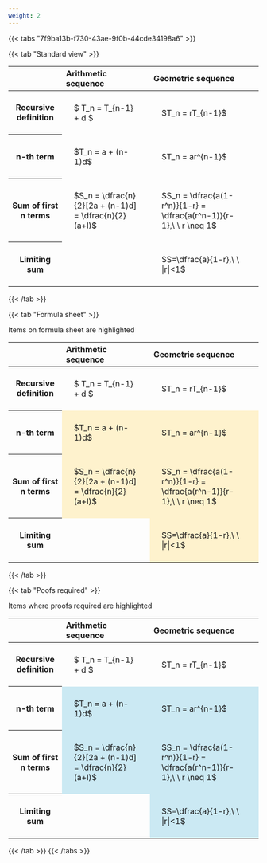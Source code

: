 ```yaml
---
weight: 2
---
```


{{< tabs "7f9ba13b-f730-43ae-9f0b-44cde34198a6" >}}

{{< tab "Standard view" >}}

<style type="text/css">
#T_3d4d8 th.col_heading {
  text-align: left;
  font-size: 1em;
}
#T_3d4d8 td {
  text-align: left;
  font-size: 1em;
  padding: 1.5em;
}
</style>
<table id="T_3d4d8">
  <thead>
    <tr>
      <th class="blank level0" >&nbsp;</th>
      <th id="T_3d4d8_level0_col0" class="col_heading level0 col0" >Arithmetic sequence</th>
      <th id="T_3d4d8_level0_col1" class="col_heading level0 col1" >Geometric sequence</th>
    </tr>
  </thead>
  <tbody>
    <tr>
      <th id="T_3d4d8_level0_row0" class="row_heading level0 row0" >Recursive definition</th>
      <td id="T_3d4d8_row0_col0" class="data row0 col0" >$ T_n = T_{n-1} + d $</td>
      <td id="T_3d4d8_row0_col1" class="data row0 col1" >$T_n = rT_{n-1}$</td>
    </tr>
    <tr>
      <th id="T_3d4d8_level0_row1" class="row_heading level0 row1" >n-th term</th>
      <td id="T_3d4d8_row1_col0" class="data row1 col0" >$T_n = a + (n-1)d$</td>
      <td id="T_3d4d8_row1_col1" class="data row1 col1" >$T_n = ar^{n-1}$</td>
    </tr>
    <tr>
      <th id="T_3d4d8_level0_row2" class="row_heading level0 row2" >Sum of first n terms</th>
      <td id="T_3d4d8_row2_col0" class="data row2 col0" >$S_n = \dfrac{n}{2}[2a + (n-1)d] = \dfrac{n}{2}(a+l)$</td>
      <td id="T_3d4d8_row2_col1" class="data row2 col1" >$S_n = \dfrac{a(1-r^n)}{1-r} = \dfrac{a(r^n-1)}{r-1},\ \  r \neq 1$</td>
    </tr>
    <tr>
      <th id="T_3d4d8_level0_row3" class="row_heading level0 row3" >Limiting sum</th>
      <td id="T_3d4d8_row3_col0" class="data row3 col0" ></td>
      <td id="T_3d4d8_row3_col1" class="data row3 col1" >$S=\dfrac{a}{1-r},\ \ |r|<1$</td>
    </tr>
  </tbody>
</table>
{{< /tab >}}

{{< tab "Formula sheet" >}}

Items on formula sheet are highlighted 
<br>
<style type="text/css">
#T_15050 th.col_heading {
  text-align: left;
  font-size: 1em;
}
#T_15050 td {
  text-align: left;
  font-size: 1em;
  padding: 1.5em;
}
#T_15050_row0_col0, #T_15050_row0_col1, #T_15050_row3_col0 {
  background-color: rgba(0,0,0,0);
}
#T_15050_row1_col0, #T_15050_row1_col1, #T_15050_row2_col0, #T_15050_row2_col1, #T_15050_row3_col1 {
  background-color: rgba(255,194,10, 0.2);
}
</style>
<table id="T_15050">
  <thead>
    <tr>
      <th class="blank level0" >&nbsp;</th>
      <th id="T_15050_level0_col0" class="col_heading level0 col0" >Arithmetic sequence</th>
      <th id="T_15050_level0_col1" class="col_heading level0 col1" >Geometric sequence</th>
    </tr>
  </thead>
  <tbody>
    <tr>
      <th id="T_15050_level0_row0" class="row_heading level0 row0" >Recursive definition</th>
      <td id="T_15050_row0_col0" class="data row0 col0" >$ T_n = T_{n-1} + d $</td>
      <td id="T_15050_row0_col1" class="data row0 col1" >$T_n = rT_{n-1}$</td>
    </tr>
    <tr>
      <th id="T_15050_level0_row1" class="row_heading level0 row1" >n-th term</th>
      <td id="T_15050_row1_col0" class="data row1 col0" >$T_n = a + (n-1)d$</td>
      <td id="T_15050_row1_col1" class="data row1 col1" >$T_n = ar^{n-1}$</td>
    </tr>
    <tr>
      <th id="T_15050_level0_row2" class="row_heading level0 row2" >Sum of first n terms</th>
      <td id="T_15050_row2_col0" class="data row2 col0" >$S_n = \dfrac{n}{2}[2a + (n-1)d] = \dfrac{n}{2}(a+l)$</td>
      <td id="T_15050_row2_col1" class="data row2 col1" >$S_n = \dfrac{a(1-r^n)}{1-r} = \dfrac{a(r^n-1)}{r-1},\ \  r \neq 1$</td>
    </tr>
    <tr>
      <th id="T_15050_level0_row3" class="row_heading level0 row3" >Limiting sum</th>
      <td id="T_15050_row3_col0" class="data row3 col0" ></td>
      <td id="T_15050_row3_col1" class="data row3 col1" >$S=\dfrac{a}{1-r},\ \ |r|<1$</td>
    </tr>
  </tbody>
</table>
{{< /tab >}}

{{< tab "Poofs required" >}}

Items where proofs required are highlighted 
<br>
<style type="text/css">
#T_aff61 th.col_heading {
  text-align: left;
  font-size: 1em;
}
#T_aff61 td {
  text-align: left;
  font-size: 1em;
  padding: 1.5em;
}
#T_aff61_row0_col0, #T_aff61_row0_col1, #T_aff61_row3_col0 {
  background-color: rgba(0,0,0,0);
}
#T_aff61_row1_col0, #T_aff61_row1_col1, #T_aff61_row2_col0, #T_aff61_row2_col1, #T_aff61_row3_col1 {
  background-color: rgba(0,150,200, 0.2);
}
</style>
<table id="T_aff61">
  <thead>
    <tr>
      <th class="blank level0" >&nbsp;</th>
      <th id="T_aff61_level0_col0" class="col_heading level0 col0" >Arithmetic sequence</th>
      <th id="T_aff61_level0_col1" class="col_heading level0 col1" >Geometric sequence</th>
    </tr>
  </thead>
  <tbody>
    <tr>
      <th id="T_aff61_level0_row0" class="row_heading level0 row0" >Recursive definition</th>
      <td id="T_aff61_row0_col0" class="data row0 col0" >$ T_n = T_{n-1} + d $</td>
      <td id="T_aff61_row0_col1" class="data row0 col1" >$T_n = rT_{n-1}$</td>
    </tr>
    <tr>
      <th id="T_aff61_level0_row1" class="row_heading level0 row1" >n-th term</th>
      <td id="T_aff61_row1_col0" class="data row1 col0" >$T_n = a + (n-1)d$</td>
      <td id="T_aff61_row1_col1" class="data row1 col1" >$T_n = ar^{n-1}$</td>
    </tr>
    <tr>
      <th id="T_aff61_level0_row2" class="row_heading level0 row2" >Sum of first n terms</th>
      <td id="T_aff61_row2_col0" class="data row2 col0" >$S_n = \dfrac{n}{2}[2a + (n-1)d] = \dfrac{n}{2}(a+l)$</td>
      <td id="T_aff61_row2_col1" class="data row2 col1" >$S_n = \dfrac{a(1-r^n)}{1-r} = \dfrac{a(r^n-1)}{r-1},\ \  r \neq 1$</td>
    </tr>
    <tr>
      <th id="T_aff61_level0_row3" class="row_heading level0 row3" >Limiting sum</th>
      <td id="T_aff61_row3_col0" class="data row3 col0" ></td>
      <td id="T_aff61_row3_col1" class="data row3 col1" >$S=\dfrac{a}{1-r},\ \ |r|<1$</td>
    </tr>
  </tbody>
</table>
{{< /tab >}}
{{< /tabs >}}